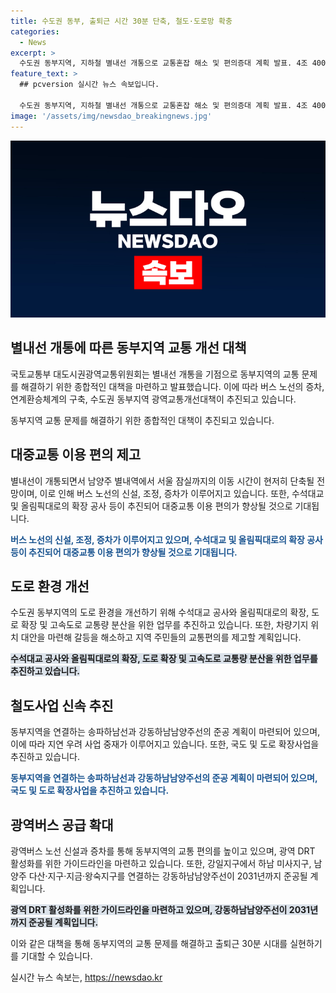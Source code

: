 ```yaml
---
title: 수도권 동부, 출퇴근 시간 30분 단축, 철도·도로망 확충
categories:
  - News
excerpt: >
  수도권 동부지역, 지하철 별내선 개통으로 교통혼잡 해소 및 편의증대 계획 발표. 4조 4000억원 투입, 광역교통개선 추진. 수요응답형교통체계 활성화, 대중교통 수송분담률 향상 등 교통환경 개선 목표. 별내선 개통에 맞춰 버스 노선 증차, 수석대교 및 올림픽대로 확장 등 도로망 구축 계획. 지연 우려 사업 중재, 철도사업 신속 추진으로 도로 혼잡 완화 예정.
feature_text: >
  ## pcversion 실시간 뉴스 속보입니다.

  수도권 동부지역, 지하철 별내선 개통으로 교통혼잡 해소 및 편의증대 계획 발표. 4조 4000억원 투입, 광역교통개선 추진. 수요응답형교통체계 활성화, 대중교통 수송분담률 향상 등 교통환경 개선 목표. 별내선 개통에 맞춰 버스 노선 증차, 수석대교 및 올림픽대로 확장 등 도로망 구축 계획. 지연 우려 사업 중재, 철도사업 신속 추진으로 도로 혼잡 완화 예정.
image: '/assets/img/newsdao_breakingnews.jpg'
---
```


<p><img src="/assets/img/newsdao_breakingnews.jpg" alt="pcversion 속보" /></p>

<h2 data-ke-size="size26">별내선 개통에 따른 동부지역 교통 개선 대책</h2>

<p>국토교통부 대도시권광역교통위원회는 별내선 개통을 기점으로 동부지역의 교통 문제를 해결하기 위한 종합적인 대책을 마련하고 발표했습니다. 이에 따라 버스 노선의 증차, 연계환승체계의 구축, 수도권 동부지역 광역교통개선대책이 추진되고 있습니다.</p>

<p data-ke-size="size16">동부지역 교통 문제를 해결하기 위한 종합적인 대책이 추진되고 있습니다.</p>

<h2 data-ke-size="size24">대중교통 이용 편의 제고</h2>

<p>별내선이 개통되면서 남양주 별내역에서 서울 잠실까지의 이동 시간이 현저히 단축될 전망이며, 이로 인해 버스 노선의 신설, 조정, 증차가 이루어지고 있습니다. 또한, 수석대교 및 올림픽대로의 확장 공사 등이 추진되어 대중교통 이용 편의가 향상될 것으로 기대됩니다.</p>

<p><b><span style="color: #1a5490;">버스 노선의 신설, 조정, 증차가 이루어지고 있으며, 수석대교 및 올림픽대로의 확장 공사 등이 추진되어 대중교통 이용 편의가 향상될 것으로 기대됩니다.</span></b></p>

<h2 data-ke-size="size24">도로 환경 개선</h2>

<p>수도권 동부지역의 도로 환경을 개선하기 위해 수석대교 공사와 올림픽대로의 확장, 도로 확장 및 고속도로 교통량 분산을 위한 업무를 추진하고 있습니다. 또한, 차량기지 위치 대안을 마련해 갈등을 해소하고 지역 주민들의 교통편의를 제고할 계획입니다.</p>

<p><b><span style="background-color: #21538527;">수석대교 공사와 올림픽대로의 확장, 도로 확장 및 고속도로 교통량 분산을 위한 업무를 추진하고 있습니다.</span></b></p>

<h2 data-ke-size="size24">철도사업 신속 추진</h2>

<p>동부지역을 연결하는 송파하남선과 강동하남남양주선의 준공 계획이 마련되어 있으며, 이에 따라 지연 우려 사업 중재가 이루어지고 있습니다. 또한, 국도 및 도로 확장사업을 추진하고 있습니다.</p>

<p><b><span style="color: #1a5490;">동부지역을 연결하는 송파하남선과 강동하남남양주선의 준공 계획이 마련되어 있으며, 국도 및 도로 확장사업을 추진하고 있습니다.</span></b></p>

<h2 data-ke-size="size24">광역버스 공급 확대</h2>

<p>광역버스 노선 신설과 증차를 통해 동부지역의 교통 편의를 높이고 있으며, 광역 DRT 활성화를 위한 가이드라인을 마련하고 있습니다. 또한, 강일지구에서 하남 미사지구, 남양주 다산·지구·지금·왕숙지구를 연결하는 강동하남남양주선이 2031년까지 준공될 계획입니다.</p>

<p><b><span style="background-color: #21538527;">광역 DRT 활성화를 위한 가이드라인을 마련하고 있으며, 강동하남남양주선이 2031년까지 준공될 계획입니다.</span></b></p>

<p>이와 같은 대책을 통해 동부지역의 교통 문제를 해결하고 출퇴근 30분 시대를 실현하기를 기대할 수 있습니다.</p>
실시간 뉴스 속보는, <a href="https://newsdao.kr" rel="dofollow">https://newsdao.kr</a>


